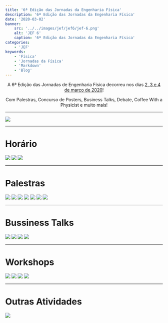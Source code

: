 ```yaml
---
title: '6ª Edição das Jornadas da Engenharia Física'
description: '6ª Edição das Jornadas da Engenharia Física'
date: '2020-03-02'
banner:
    src: '../../images/jef/jef6/jef-6.png'
    alt: 'JEF 6'
    caption: '6ª Edição das Jornadas da Engenharia Física'
categories:
    - 'JEF'
keywords:
    - 'Física'
    - 'Jornadas da Física'
    - 'Markdown'
    - 'Blog'
---
```


<div style="text-align: center;">
A 6ª Edição das Jornadas de Engenharia Física decorreu nos dias <u>2, 3 e 4 de março de 2020</u>!

Com Palestras, Concurso de Posters, Business Talks, Debate, Coffee With a Physicist e muito mais!

</div>

---

<img src="../../images/jef/jef6/poster_jef6.jpeg">

---

# Horário

<img src="../../images/jef/jef6/h1.png">
<img src="../../images/jef/jef6/h2.png">
<img src="../../images/jef/jef6/h3.jpg">

---

# Palestras

<img src="../../images/jef/jef6/image-35.png">
<img src="../../images/jef/jef6/image-36.png">
<img src="../../images/jef/jef6/image-37.png">
<img src="../../images/jef/jef6/image-38.png">
<img src="../../images/jef/jef6/image-39.png">
<img src="../../images/jef/jef6/image-40.png">
<img src="../../images/jef/jef6/image-41.png">

---

# Bussiness Talks

<img src="../../images/jef/jef6/image-42.png">
<img src="../../images/jef/jef6/image-43.png">
<img src="../../images/jef/jef6/image-44.png">
<img src="../../images/jef/jef6/image-45.png">

---

# Workshops

<img src="../../images/jef/jef6/image-46.png">
<img src="../../images/jef/jef6/image-47.png">
<img src="../../images/jef/jef6/image-48.png">
<img src="../../images/jef/jef6/image-49.png">

---

# Outras Atividades

<img src="../../images/jef/jef6/image-50.png">
